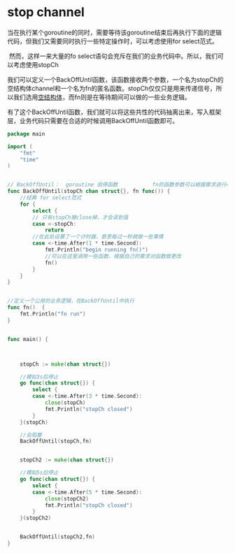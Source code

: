 # stop channel

​	当在执行某个goroutine的同时，需要等待该goroutine结束后再执行下面的逻辑代码，但我们又需要同时执行一些特定操作时，可以考虑使用for select范式。

​	然而，这样一来大量的fo select语句会充斥在我们的业务代码中。所以，我们可以考虑使用stopCh

​	我们可以定义一个BackOffUntil函数，该函数接收两个参数，一个名为stopCh的空结构体channel和一个名为fn的匿名函数。stopCh仅仅只是用来传递信号，所以我们选用[空结构体](../p5)，而fn则是在等待期间可以做的一些业务逻辑。

​	有了这个BackOffUntil函数，我们就可以将这些共性的代码抽离出来，写入框架层，业务代码只需要在合适的时候调用BackOffUntil函数即可。

```go
package main

import (
	"fmt"
	"time"
)


// BackOffUntil：  goroutine 启停函数           fn的函数参数可以根据需求进行改变
func BackOffUntil(stopCh chan struct{}, fn func()) {
	//经典 for select范式
	for {
		select {
		// 只有stopCh被close掉，才会读到值
		case <-stopCh:
			return
		//在此处设置了一个计时器，意思每过一秒就做一些事情
		case <-time.After(1 * time.Second):
			fmt.Println("begin running fn()")
			//可以在这里调用一些函数，根据自己的需求对函数做更改
			fn()
		}
	}
}


//定义一个公用的业务逻辑，在BackOffUntil中执行
func fn()  {
	fmt.Println("fn run")
}


func main() {



	stopCh := make(chan struct{})

	//模拟3s后停止
	go func(chan struct{}) {
		select {
		case <-time.After(3 * time.Second):
			close(stopCh)
			fmt.Println("stopCh closed")
		}
	}(stopCh)

	//会阻塞
	BackOffUntil(stopCh,fn)


	stopCh2 := make(chan struct{})

	//模拟5s后停止
	go func(chan struct{}) {
		select {
		case <-time.After(5 * time.Second):
			close(stopCh2)
			fmt.Println("stopCh closed")
		}
	}(stopCh2)


	BackOffUntil(stopCh2,fn)
}
```

